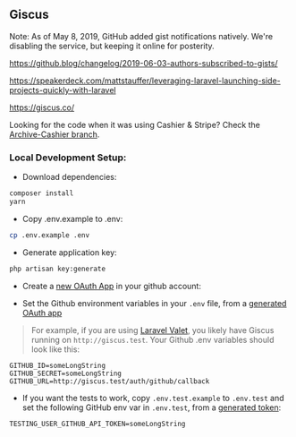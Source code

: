 ## Giscus

Note: As of May 8, 2019, GitHub added gist notifications natively. We're disabling the service, but keeping it online for posterity.

https://github.blog/changelog/2019-06-03-authors-subscribed-to-gists/

https://speakerdeck.com/mattstauffer/leveraging-laravel-launching-side-projects-quickly-with-laravel

https://giscus.co/

Looking for the code when it was using Cashier & Stripe? Check the [Archive-Cashier branch](https://github.com/tightenco/giscus/tree/archive/cashier).

### Local Development Setup:

- Download dependencies:

```bash
composer install
yarn
```

- Copy .env.example to .env:

```bash
cp .env.example .env
```

- Generate application key:

```bash
php artisan key:generate
```

- Create a [new OAuth App](https://github.com/settings/applications/new) in your github account:

- Set the Github environment variables in your `.env` file, from a [generated OAuth app](https://github.com/settings/applications/new)
> For example, if you are using [Laravel Valet](https://laravel.com/docs/valet), you likely have Giscus running on `http://giscus.test`. Your Github .env variables should look like this:

```dotenv
GITHUB_ID=someLongString
GITHUB_SECRET=someLongString
GITHUB_URL=http://giscus.test/auth/github/callback
```

- If you want the tests to work, copy `.env.test.example` to `.env.test` and set the following GitHub env var in `.env.test`, from a [generated token](https://github.com/settings/tokens):

```dotenv
TESTING_USER_GITHUB_API_TOKEN=someLongString
```
